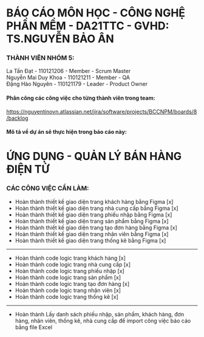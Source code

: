 # BÁO CÁO MÔN HỌC - CÔNG NGHỆ PHẦN MỀM - DA21TTC - GVHD: TS.NGUYỄN BẢO ÂN

### THÀNH VIÊN NHÓM 5: 
La Tấn Đạt - 110121206 - Member - Scrum Master <br>
Nguyễn Mai Duy Khoa - 110121211 - Member - QA <br>
Đặng Hào Nguyên - 110121179 - Leader - Product Owner <br>

#### Phân công các công việc cho từng thành viên trong team:
https://nguyentinovn.atlassian.net/jira/software/projects/BCCNPM/boards/8/backlog

#### Mô tả về dự án sẽ thực hiện trong báo cáo này: 

# ỨNG DỤNG - QUẢN LÝ BÁN HÀNG ĐIỆN TỬ 

### CÁC CÔNG VIỆC CẦN LÀM:

 - Hoàn thành thiết kế giao diện trang khách hàng bằng Figma [x]
 - Hoàn thành thiết kế giao diện trang nhà cung cấp bằng Figma [x]
 - Hoàn thành thiết kế giao diện trang phiếu nhập bằng Figma [x]
 - Hoàn thành thiết kế giao diện trang sản phẩm bằng Figma [x]
 - Hoàn thành thiết kế giao diện trang tạo đơn hàng bằng Figma [x]
 - Hoàn thành thiết kế giao diện trang nhân viên bằng Figma [x]
 - Hoàn thành thiết kế giao diện trang thống kê bằng Figma [x]
 -----------------------------------------------------------------
 - Hoàn thành code logic trang khách hàng [x]
 - Hoàn thành code logic trang nhà cung cấp [x]
 - Hoàn thành code logic trang phiếu nhập [x]
 - Hoàn thành code logic trang sản phẩm [x]
 - Hoàn thành code logic trang tạo đơn hàng [x]
 - Hoàn thành code logic trang nhân viên [x]
 - Hoàn thành code logic trang thống kê [x]
 -----------------------------------------------------------------
 - Hoàn thành Lấy danh sách phiếu nhập, sản phẩm, khách hàng, đơn hàng, nhân viên, thống kê, nhà cung cấp để import công việc báo cáo bằng file Excel
